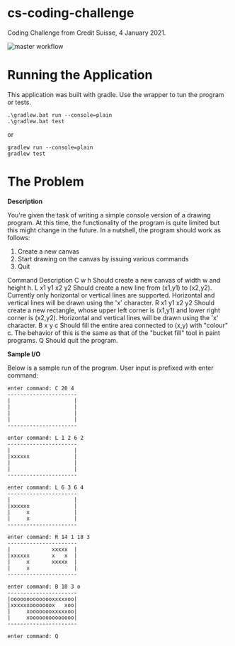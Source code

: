 # cs-coding-challenge
Coding Challenge from Credit Suisse, 4 January 2021.

![master workflow](https://github.com/piercestar/cs-coding-challenge/actions/workflows/gradle.yml/badge.svg)

# Running the Application

This application was built with gradle. Use the wrapper to tun the program or tests.

```
.\gradlew.bat run --console=plain
.\gradlew.bat test
```

or   

``` 
gradlew run --console=plain
gradlew test
```

# The Problem

__Description__

You're given the task of writing a simple console version of a drawing program. 
At this time, the functionality of the program is quite limited but this might change in the future. 
In a nutshell, the program should work as follows:
 1. Create a new canvas
 2. Start drawing on the canvas by issuing various commands
 3. Quit


Command 		Description
C w h           Should create a new canvas of width w and height h.
L x1 y1 x2 y2   Should create a new line from (x1,y1) to (x2,y2). Currently only
                horizontal or vertical lines are supported. Horizontal and vertical lines
                will be drawn using the 'x' character.
R x1 y1 x2 y2   Should create a new rectangle, whose upper left corner is (x1,y1) and
                lower right corner is (x2,y2). Horizontal and vertical lines will be drawn
                using the 'x' character.
B x y c         Should fill the entire area connected to (x,y) with "colour" c. The
                behavior of this is the same as that of the "bucket fill" tool in paint
                programs.
Q               Should quit the program.

__Sample I/O__

Below is a sample run of the program. User input is prefixed with enter command:

```
enter command: C 20 4
----------------------
|                    |
|                    |
|                    |
|                    |
----------------------
```
```
enter command: L 1 2 6 2
----------------------
|                    |
|xxxxxx              |
|                    |
|                    |
----------------------
```
```
enter command: L 6 3 6 4
----------------------
|                    |
|xxxxxx              |
|     x              |
|     x              |
----------------------
```
```
enter command: R 14 1 18 3
----------------------
|             xxxxx  |
|xxxxxx       x   x  |
|     x       xxxxx  |
|     x              |
----------------------
```
```
enter command: B 10 3 o
----------------------
|oooooooooooooxxxxxoo|
|xxxxxxooooooox   xoo|
|     xoooooooxxxxxoo|
|     xoooooooooooooo|
----------------------
```
```
enter command: Q
```
